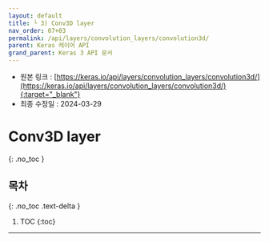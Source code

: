 ```yaml
---
layout: default
title: └ 3) Conv3D layer
nav_order: 07+03
permalink: /api/layers/convolution_layers/convolution3d/
parent: Keras 레이어 API
grand_parent: Keras 3 API 문서
---
```


* 원본 링크 : [https://keras.io/api/layers/convolution_layers/convolution3d/](https://keras.io/api/layers/convolution_layers/convolution3d/){:target="_blank"}
* 최종 수정일 : 2024-03-29

# Conv3D layer
{: .no_toc }

## 목차
{: .no_toc .text-delta }

1. TOC
{:toc}

---
